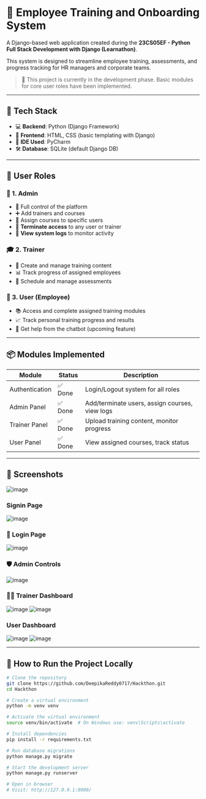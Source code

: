 # 🧠 Employee Training and Onboarding System

A Django-based web application created during the **23CS05EF - Python Full Stack Development with Django (Learnathon)**.

This system is designed to streamline employee training, assessments, and progress tracking for HR managers and corporate teams.

> 🚧 This project is currently in the development phase. Basic modules for core user roles have been implemented.

---

## 🚀 Tech Stack

- 💻 **Backend**: Python (Django Framework)
- 🎨 **Frontend**: HTML, CSS (basic templating with Django)
- 🧰 **IDE Used**: PyCharm
- 🛠️ **Database**: SQLite (default Django DB)

---

## 👥 User Roles

### 🔐 1. Admin
- 👑 Full control of the platform
- ➕ Add trainers and courses
- 🧠 Assign courses to specific users
- 🚫 **Terminate access** to any user or trainer
- 📜 **View system logs** to monitor activity

### 🎓 2. Trainer
- 📝 Create and manage training content
- 📊 Track progress of assigned employees
- 🧪 Schedule and manage assessments

### 👤 3. User (Employee)
- 📚 Access and complete assigned training modules
- 📈 Track personal training progress and results
- 🤖 Get help from the chatbot (upcoming feature)

---

## 📦 Modules Implemented

| Module        | Status     | Description |
|---------------|------------|-------------|
| Authentication | ✅ Done | Login/Logout system for all roles |
| Admin Panel   | ✅ Done | Add/terminate users, assign courses, view logs |
| Trainer Panel | ✅ Done | Upload training content, monitor progress |
| User Panel    | ✅ Done | View assigned courses, track status |

---

## 📸 Screenshots

![image](https://github.com/user-attachments/assets/f69ab1d1-de27-4b95-a37c-968dfed46567)

### Signin Page
![image](https://github.com/user-attachments/assets/186ec1b8-d067-4584-b38c-00451af68a90)

### 🔐 Login Page
![image](https://github.com/user-attachments/assets/2160bc1a-cbe6-4bd3-8add-ba95137525b1)

### 🛡️ Admin Controls
![image](https://github.com/user-attachments/assets/8ce0a49a-ba21-422b-87aa-2b6fcc98dbba)

### 🧑‍🏫 Trainer Dashboard
![image](https://github.com/user-attachments/assets/cab3210d-55e0-40d4-9e02-647260af8b6d)
![image](https://github.com/user-attachments/assets/7abd3d26-2b77-4931-9aaa-3af60ed177d2)

### User Dashboard
![image](https://github.com/user-attachments/assets/0aaed481-4eb6-420b-96ba-50ca40819faa)
![image](https://github.com/user-attachments/assets/e02b1bb9-d55e-4328-99d3-2b6bf25c8542)


---

## 📌 How to Run the Project Locally

```bash
# Clone the repository
git clone https://github.com/DeepikaReddy0717/Hackthon.git
cd Hackthon

# Create a virtual environment
python -m venv venv

# Activate the virtual environment
source venv/bin/activate  # On Windows use: venv\Scripts\activate

# Install dependencies
pip install -r requirements.txt

# Run database migrations
python manage.py migrate

# Start the development server
python manage.py runserver

# Open in browser
# Visit: http://127.0.0.1:8000/

